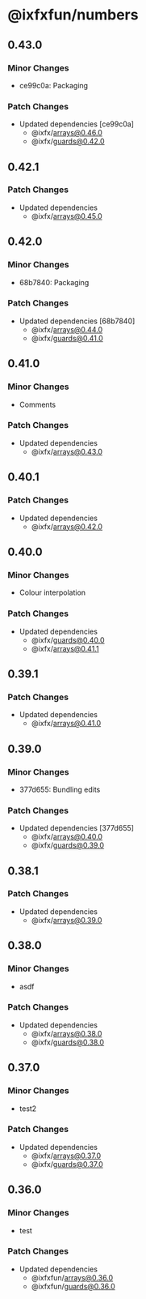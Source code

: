 # @ixfxfun/numbers

## 0.43.0

### Minor Changes

- ce99c0a: Packaging

### Patch Changes

- Updated dependencies [ce99c0a]
  - @ixfx/arrays@0.46.0
  - @ixfx/guards@0.42.0

## 0.42.1

### Patch Changes

- Updated dependencies
  - @ixfx/arrays@0.45.0

## 0.42.0

### Minor Changes

- 68b7840: Packaging

### Patch Changes

- Updated dependencies [68b7840]
  - @ixfx/arrays@0.44.0
  - @ixfx/guards@0.41.0

## 0.41.0

### Minor Changes

- Comments

### Patch Changes

- Updated dependencies
  - @ixfx/arrays@0.43.0

## 0.40.1

### Patch Changes

- Updated dependencies
  - @ixfx/arrays@0.42.0

## 0.40.0

### Minor Changes

- Colour interpolation

### Patch Changes

- Updated dependencies
  - @ixfx/guards@0.40.0
  - @ixfx/arrays@0.41.1

## 0.39.1

### Patch Changes

- Updated dependencies
  - @ixfx/arrays@0.41.0

## 0.39.0

### Minor Changes

- 377d655: Bundling edits

### Patch Changes

- Updated dependencies [377d655]
  - @ixfx/arrays@0.40.0
  - @ixfx/guards@0.39.0

## 0.38.1

### Patch Changes

- Updated dependencies
  - @ixfx/arrays@0.39.0

## 0.38.0

### Minor Changes

- asdf

### Patch Changes

- Updated dependencies
  - @ixfx/arrays@0.38.0
  - @ixfx/guards@0.38.0

## 0.37.0

### Minor Changes

- test2

### Patch Changes

- Updated dependencies
  - @ixfx/arrays@0.37.0
  - @ixfx/guards@0.37.0

## 0.36.0

### Minor Changes

- test

### Patch Changes

- Updated dependencies
  - @ixfxfun/arrays@0.36.0
  - @ixfxfun/guards@0.36.0
